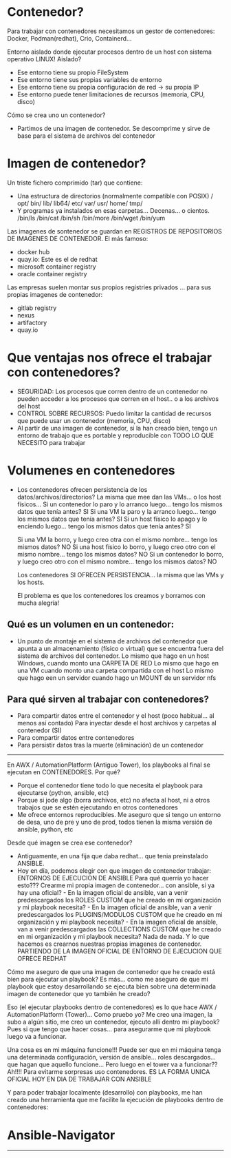 # Contenedor?

Para trabajar con contenedores necesitamos un gestor de contenedores: Docker, Podman(redhat), Crio, Containerd...

Entorno aislado donde ejecutar procesos dentro de un host con sistema operativo LINUX!
Aislado?
- Ese entorno tiene su propio FileSystem
- Ese entorno tiene sus propias variables de entorno
- Ese entorno tiene su propia configuración de red -> su propia IP
- Ese entorno puede tener limitaciones de recursos (memoria, CPU, disco)

Cómo se crea uno un contenedor?
- Partimos de una imagen de contenedor. Se descomprime y sirve de base para el sistema de archivos del contenedor


# Imagen de contenedor?

Un triste fichero comprimido (tar) que contiene:
- Una estructura de directorios (normalmente compatible con POSIX)
    /
        opt/
        bin/
        lib/
        lib64/
        etc/
        var/
        usr/
        home/
        tmp/
- Y programas ya instalados en esas carpetas... Decenas... o cientos.
        /bin/ls
        /bin/cat
        /bin/sh
        /bin/more
        /bin/wget
        /bin/yum

Las imagenes de sontenedor se guardan en REGISTROS DE REPOSITORIOS DE IMAGENES DE CONTENEDOR.
El más famoso:
- docker hub
- quay.io:     Este es el de redhat
- microsoft container registry
- oracle container registry

Las empresas suelen montar sus propios registries privados ... para sus propias imagenes de contenedor:
- gitlab registry
- nexus
- artifactory
- quay.io


# Que ventajas nos ofrece el trabajar con contenedores?

- SEGURIDAD: Los procesos que corren dentro de un contenedor no pueden acceder a los procesos que corren en el host.. o a los archivos del host
- CONTROL SOBRE RECURSOS: Puedo limitar la cantidad de recursos que puede usar un contenedor (memoria, CPU, disco)
- Al partir de una imagen de contenedor, si la han creado bien, tengo un entorno de trabajo que es portable y reproducible con TODO LO QUE NECESITO para trabajar

# Volumenes en contenedores

- Los contenedores ofrecen persistencia de los datos/archivos/directorios? La misma que mee dan las VMs... o los host físicos...
  Si un contenedor lo paro y lo arranco luego... tengo los mismos datos que tenía antes? SI
  Si una VM la paro y la arranco luego... tengo los mismos datos que tenía antes? SI
  Si un host físico lo apago y lo enciendo luego... tengo los mismos datos que tenía antes? SI

  Si una VM la borro, y luego creo otra con el mismo nombre... tengo los mismos datos? NO
  Si una host físico lo borro, y luego creo otro con el mismo nombre... tengo los mismos datos? NO
  Si un contenedor lo borro, y luego creo otro con el mismo nombre... tengo los mismos datos? NO

  Los contenedores SI OFRECEN PERSISTENCIA... la misma que las VMs y los hosts.

  El problema es que los contenedores los creamos y borramos con mucha alegría!

## Qué es un volumen en un contenedor:

- Un punto de montaje en el sistema de archivos del contenedor que apunta a un almacenamiento (físico o virtual) que se encuentra fuera del sistema de archivos del contenedor.
    Lo mismo que hago en un host Windows, cuando monto una CARPETA DE RED
    Lo mismo que hago en una VM cuando monto una carpeta compartida con el host
    Lo mismo que hago een un servidor cuando hago un MOUNT de un servidor nfs

## Para qué sirven al trabajar con contenedores?

- Para compartir datos entre el contenedor y el host (poco habitual... al menos así contado)
  Para inyectar desde el host archivos y carpetas al contenedor (SI) 
- Para compartir datos entre contenedores
- Para persistir datos tras la muerte (eliminación) de un contenedor

---

En AWX / AutomationPlatform (Antiguo Tower), los playbooks al final se ejecutan en CONTENEDORES. Por qué?
- Porque el contenedor tiene todo lo que necesita el playbook para ejecutarse (python, ansible, etc)
- Porque si jode algo (borra archivos, etc) no afecta al host, ni a otros trabajos que se estén ejecutando en otros contenedores
- Me ofrece entornos reproducibles. Me aseguro que si tengo un entorno de desa, uno de pre y uno de prod, todos tienen la misma versión de ansible, python, etc

Desde qué imagen se crea ese contenedor?
- Antiguamente, en una fija que daba redhat... que tenia preinstalado ANSIBLE.
- Hoy en día, podemos elegir con que imagen de contenedor trabajar: ENTORNOS DE EJECUCION DE ANSIBLE
  Para qué querría yo hacer esto???
    Crearme mi propia imagen de contenedor... con ansible, si ya hay una oficial?
       - En la imagen oficial de ansible, van a venir predescargados los ROLES CUSTOM que he creado en mi organización y mi playbook necesita?
       - En la imagen oficial de ansible, van a venir predescargados los PLUGINS/MODULOS CUSTOM que he creado en mi organización y mi playbook necesita?
       - En la imagen oficial de ansible, van a venir predescargados las COLLECTIONS CUSTOM que he creado en mi organización y mi playbook necesita?
       Nada de nada.
       Y lo que hacemos es crearnos nuestras propias imagenes de contenedor. PARTIENDO DE LA IMAGEN OFICIAL DE ENTORNO DE EJECUCION QUE OFRECE REDHAT

Cómo me aseguro de que una imagen de contenedor que he creado está bien para ejecutar un playbook?
Es más... como me aseguro de que mi playbook que estoy desarrollando se ejecuta bien sobre una determinada imagen de contenedor que yo también he creado?

Eso (el ejecutar playbooks dentro de contenedores) es lo que hace AWX / AutomationPlatform (Tower)...
Como pruebo yo? Me creo una imagen, la subo a algún sitio, me creo un contenedor, ejecuto allí dentro mi playbook? Pues si que tengo que hacer cosas... para asegurarme que mi playbook luego va a funcionar.

Una cosa es en mi máquina funcione!!!
Puede ser que en mi máquina tenga una determinada configuración, versión de ansible... roles descargados... que hagan que aquello funcione... Pero luego en el tower va a funcionar??  Ah!!!!
Para evitarme sorpresas uso contenedores. ES LA FORMA UNICA OFICIAL HOY EN DIA DE TRABAJAR CON ANSIBLE

Y para poder trabajar localmente (desarrollo) con playbooks, me han creado una herramienta que me facilite la ejecución de playbooks dentro de contenedores:

# Ansible-Navigator


---
